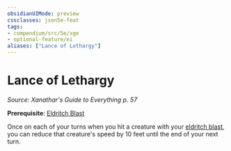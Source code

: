 ```yaml
---
obsidianUIMode: preview
cssclasses: json5e-feat
tags:
- compendium/src/5e/xge
- optional-feature/ei
aliases: ["Lance of Lethargy"]
---
```

# Lance of Lethargy
*Source: Xanathar's Guide to Everything p. 57*  

**Prerequisite**: [Eldritch Blast](4-Resources/Compendium/spells/eldritch-blast.md)

Once on each of your turns when you hit a creature with your [eldritch blast](4-Resources/Compendium/spells/eldritch-blast.md), you can reduce that creature's speed by 10 feet until the end of your next turn.